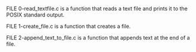 FILE 0-read_textfile.c is a function that reads a text file and prints it to the POSIX standard output.

FILE 1-create_file.c is a function that creates a file.

FILE 2-append_text_to_file.c is a function that appends text at the end of a file.
